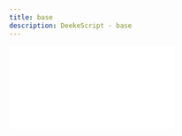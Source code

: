 ```yaml
---
title: base
description: DeekeScript - base
---
```


<iframe src="//player.bilibili.com/player.html?isOutside=true&aid=113871041926224&bvid=BV13uf8YxEDV&cid=28011924006&p=1" scrolling="no" border="0" frameborder="no" framespacing="0" allowfullscreen="true"></iframe>